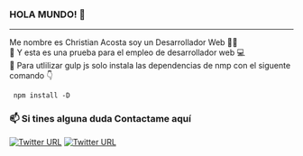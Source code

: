### HOLA MUNDO! 👋
<hr>

 Me nombre es Christian Acosta soy un Desarrollador Web 👩‍💻 <br/>
 :loudspeaker: Y esta es una prueba para el empleo de desarrollador web :computer: <br />
 :page_facing_up: Para utlilizar gulp js solo instala las dependencias de nmp con el siguente comando 👇
 ```
  npm install -D
```
### 📫 Si tines alguna duda Contactame aquí
[![Twitter URL](https://img.shields.io/twitter/url?label=email&logo=gmail&style=social&url=http%3A%2F%2Fmailto%3arcodev07%40gmail.com)](mailto:arcodev07@gmail.com)
[![Twitter URL](https://img.shields.io/twitter/url?label=LinkedIn&logo=linkedin&style=social&url=https%3A%2F%2Fwww.linkedin.com%2Fin%2Fismailhabibi)](https://www.linkedin.com/in/christan-osvaldo-acosta-ram%C3%ADrez-99aa25192/)
